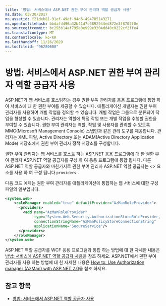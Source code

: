 ```yaml
---
title: '방법: 서비스에서 ASP.NET 권한 부여 관리자 역할 공급자 사용'
ms.date: 03/30/2017
ms.assetid: f21deb81-91ef-49ef-94d6-494785143271
ms.openlocfilehash: bbdafdd96a32b41d7c6892944ed872e3f8702f0e
ms.sourcegitcommit: bc293b14af795e0e999e3304dd40c0222cf2ffe4
ms.translationtype: MT
ms.contentlocale: ko-KR
ms.lasthandoff: 11/26/2020
ms.locfileid: "96280600"
---
```

# <a name="how-to-use-the-aspnet-authorization-manager-role-provider-with-a-service"></a>방법: 서비스에서 ASP.NET 권한 부여 관리자 역할 공급자 사용

ASP.NET가 웹 서비스를 호스팅하는 경우 권한 부여 관리자를 응용 프로그램에 통합 하 여 서비스에 대 한 권한 부여를 제공할 수 있습니다. 애플리케이션 개발자는 권한 부여 관리자를 사용하여 개별 작업을 정의할 수 있습니다. 개별 작업은 그룹으로 분류되어 작업을 형성할 수 있습니다. 관리자는 역할에 특정 작업 또는 개별 작업을 수행할 권한을 부여할 수 있습니다. 권한 부여 관리자는 역할, 작업 및 사용자를 관리할 수 있도록 MMC(Microsoft Management Console) 스냅인과 같은 관리 도구를 제공합니다. 관리자는 XML 파일, Active Directory 또는 ADAM(Active Directory Application Mode) 저장소에서 권한 부여 관리자 정책 저장소를 구성합니다.  
  
 권한 부여 관리자는 웹 서비스를 호스트 하는 ASP.NET 응용 프로그램에 대 한 권한 부여 관리자 ASP.NET 역할 공급자를 구성 하 여 응용 프로그램에 통합 됩니다. 다른 ASP.NET 역할 공급자와 마찬가지로 권한 부여 관리자 ASP.NET 역할 공급자는 <> 요소를 사용 하 여 구성 됩니다 `providers` .  
  
 다음 코드 예제는 권한 부여 관리자를 애플리케이션에 통합하는 웹 서비스에 대한 구성 파일의 일부입니다.  
  
```xml  
<system.web>  
    <roleManager enabled="true" defaultProvider="AzManRoleProvider">  
      <providers>  
        <add name="AzManRoleProvider"  
             type="System.Web.Security.AuthorizationStoreRoleProvider, System.Web, Version=2.0.0.0, Culture=neutral, publicKeyToken=b03f5f7f11d50a3a"  
             connectionStringName="AzManPolicyStoreConnectionString"
             applicationName="SecureService"/>  
      </providers>  
    </roleManager>  
</system.web>  
```  
  
 ASP.NET 역할 공급자를 WCF 응용 프로그램과 통합 하는 방법에 대 한 자세한 내용은 [방법: 서비스에 ASP.NET 역할 공급자 사용](how-to-use-the-aspnet-role-provider-with-a-service.md)을 참조 하세요. ASP.NET에서 권한 부여 관리자를 사용 하는 방법에 대 한 자세한 내용은 [How to: Use Authorization manager (AzMan) with ASP.NET 2.0](/previous-versions/msp-n-p/ff649313(v=pandp.10))을 참조 하세요.  
  
## <a name="see-also"></a>참고 항목

- [방법: 서비스에서 ASP.NET 역할 공급자 사용](how-to-use-the-aspnet-role-provider-with-a-service.md)
